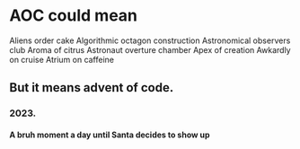 # AOC could mean
Aliens order cake
Algorithmic octagon construction
Astronomical observers club
Aroma of citrus
Astronaut overture chamber
Apex of creation
Awkardly on cruise
Atrium on caffeine

## But it means advent of code.
### 2023.
#### A bruh moment a day until Santa decides to show up

